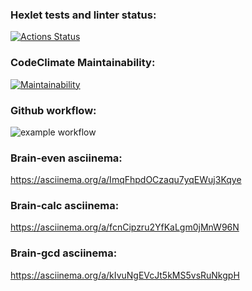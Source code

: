 ### Hexlet tests and linter status:
[![Actions Status](https://github.com/igarbera/frontend-project-lvl1/workflows/hexlet-check/badge.svg)](https://github.com/igarbera/frontend-project-lvl1/actions)

### CodeClimate Maintainability:
[![Maintainability](https://api.codeclimate.com/v1/badges/a99a88d28ad37a79dbf6/maintainability)](https://codeclimate.com/github/codeclimate/codeclimate/maintainability)

### Github workflow:
![example workflow](https://github.com/github/docs/actions/workflows/main.yml/badge.svg)

### Brain-even asciinema:
https://asciinema.org/a/ImqFhpdOCzaqu7yqEWuj3Kqye

### Brain-calc asciinema:
https://asciinema.org/a/fcnCipzru2YfKaLgm0jMnW96N

### Brain-gcd asciinema:
https://asciinema.org/a/kIvuNgEVcJt5kMS5vsRuNkgpH